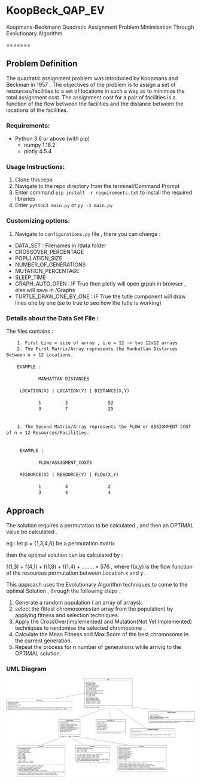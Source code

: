 # KoopBeck_QAP_EV
Koopmans-Beckmann Quadratic Assignment Problem Minimisation Through Evolutionary Algorithm


=======

## Problem Definition

The quadratic assignment problem was introduced by Koopmans and Beckman in 1957 . The objectives of the problem is to assign a set of resources/facilities to a set of locations in such a way as to minimize the total assignment cost. The assignment cost for a pair of facilities is a function of the flow between the facilities and the distance between the locations of the facilities.


### Requirements:
* Python 3.6 or above (with pip)
    * numpy 1.18.2
    * plotly 4.5.4


### Usage Instructions:
1. Clone this repo
2. Navigate to the repo directory from the terminal/Command Prompt
3. Enter command `pip install -r requirements.txt` to install the required libraries
4. Enter `python3 main.py` or `py -3 main.py `


### Customizing options:

1. Navigate to ` configurations.py ` file , there you can change :

* DATA_SET : Filenames in /data folder
* CROSSOVER_PERCENTAGE 
* POPULATION_SIZE
* NUMBER_OF_GENERATIONS
* MUTATION_PERCENTAGE
* SLEEP_TIME
* GRAPH_AUTO_OPEN : IF True then plotly will open grpah in browser , else will save in /Graphs
* TURTLE_DRAW_ONE_BY_ONE : IF True the tutle component will draw lines one by one (se to true to see how the tutle is working)


### Details about the Data Set File :

The files contains :

        1. First Line = size of array , i.e = 12 -> two 12x12 arrays
        2. The First Matrix/Array represents the Manhattan Distances Between n = 12 Locations.

        EXAMPLE :

                MANHATTAN DISTANCES 

         LOCATION(X) | LOCATION(Y) | DISTANCE(X,Y)

                1         2               52
                3         7               25    


        3. The Second Matrix/Array represents the FLOW or ASSIGNMENT COST of n = 12 Resources/Facilities.


         EXAMPLE :

                FLOW/ASSIGMENT_COSTS 

         RESOURCE(X) | RESOURCE(Y) | FLOW(X,Y)

                1         4               2
                3         4               4 

## Approach 

The solution requires a permutation to be calculated ,  and then an OPTIMAL value be calculated .

eg : let p = {1,3,4,8} be a permutation matrix

then the optimal solution can be calculated by : 

f(1,3) + f(4,1) + f(1,8) + f(1,4) + ........ = 576 , where f(x,y) is the flow function of the resources permutation between Location x and y .


This approach uses the Evolutionary Algorithm techniques to come to the optimal Solution , through the following steps :

1. Generate a random population ( an array of arrays).
2. select the fittest chromosomes(an array from the population) by applying fitness and selection techniques.
3. Apply the CrossOver(Implemented) and Mutation(Not Yet Implemented) techniques to randomise the selected chromosome .
4. Calculate the Mean Fitness and Max Score of the best chromosome in the current generation.
5. Repeat the process for n number of generations while arrivig to the OPTIMAL solution.

### UML Diagram
![UML Diagram](/images/uml.png)
